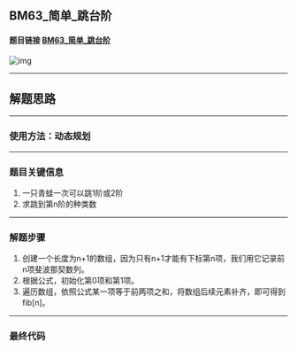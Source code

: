 ## BM63_简单_跳台阶

#### 题目链接 [BM63_简单_跳台阶](https://www.nowcoder.com/practice/8c82a5b80378478f9484d87d1c5f12a4?tpId=295&tqId=23261&ru=/exam/oj&qru=/ta/format-top101/question-ranking&sourceUrl=%2Fexam%2Foj)

![img](https://i.ibb.co/TRN9v2g/20230718163049.png)


---
## 解题思路
---
### 使用方法：动态规划
---
### 题目关键信息
1. 一只青蛙一次可以跳1阶或2阶
2. 求跳到第n阶的种类数

---
### 解题步骤
1. 创建一个长度为n+1的数组，因为只有n+1才能有下标第n项，我们用它记录前n项斐波那契数列。
2. 根据公式，初始化第0项和第1项。
3. 遍历数组，依照公式某一项等于前两项之和，将数组后续元素补齐，即可得到fib[n]。
---

### 最终代码
```

```